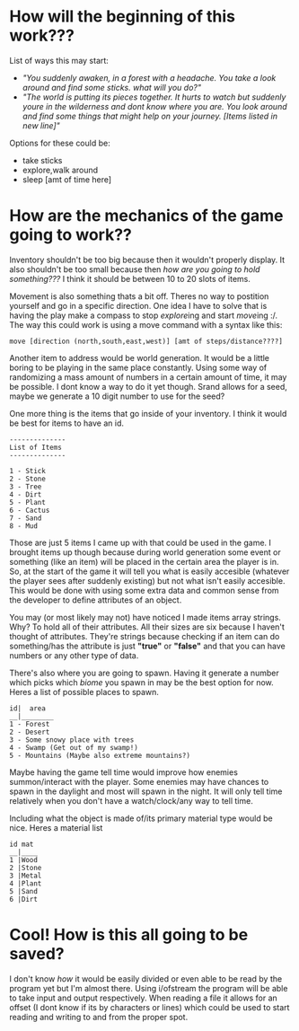 # How will the beginning of this work???
List of ways this may start:

* *"You suddenly awaken, in a forest with a headache. You take a look around and find some sticks. what will you do?"*
* *"The world is putting its pieces together. It hurts to watch but suddenly youre in the wilderness and dont know where you are. You look around and find some things that might help on your journey. [Items listed in new line]"*

Options for these could be:

* take sticks
* explore,walk around
* sleep [amt of time here]


# How are the mechanics of the game going to work??
Inventory shouldn't be too big because then it wouldn't properly display. It also shouldn't be too small because then *how are you going to hold something???* I think it should be between 10 to 20 slots of items.

Movement is also something thats a bit off. Theres no way to postition yourself and go in a specific direction. One idea I have to solve that is having the play make a compass to stop *explore*ing and start *move*ing :/. The way this could work is using a move command with a syntax like this:

```
move [direction (north,south,east,west)] [amt of steps/distance????]
```

Another item to address would be world generation. It would be a little boring to be playing in the same place constantly. Using some way of randomizing a mass amount of numbers in a certain amount of time, it may be possible. I dont know a way to do it yet though. Srand allows for a seed, maybe we generate a 10 digit number to use for the seed?

One more thing is the items that go inside of your inventory. I think it would be best for items to have an id.

```
--------------
List of Items
--------------

1 - Stick
2 - Stone
3 - Tree
4 - Dirt
5 - Plant
6 - Cactus
7 - Sand
8 - Mud
```

Those are just 5 items I came up with that could be used in the game. I brought items up though because during world generation some event or something (like an item) will be placed in the certain area the player is in. So, at the start of the game it will tell you what is easily accesible (whatever the player sees after suddenly existing) but not what isn't easily accesible. This would be done with using some extra data and common sense from the developer to define attributes of an object.

You may (or most likely may not) have noticed I made items array strings. Why? To hold all of their attributes. All their sizes are six because I haven't thought of attributes. They're strings because checking if an item can do something/has the attribute is just **"true"** or **"false"** and that you can have numbers or any other type of data.

There's also where you are going to spawn. Having it generate a number which picks which *biome* you spawn in may be the best option for now. Heres a list of possible places to spawn.

```
id|  area
__|________
1 - Forest
2 - Desert
3 - Some snowy place with trees
4 - Swamp (Get out of my swamp!)
5 - Mountains (Maybe also extreme mountains?)
```

Maybe having the game tell time would improve how enemies summon/interact with the player. Some enemies may have chances to spawn in the daylight and most will spawn in the night. It will only tell time relatively when you don't have a watch/clock/any way to tell time. 

Including what the object is made of/its primary material type would be nice. Heres a material list

```
id mat
__|____
1 |Wood
2 |Stone
3 |Metal
4 |Plant
5 |Sand
6 |Dirt
```

# Cool! How is this all going to be saved?

I don't know *how* it would be easily divided or even able to be read by the program yet but I'm almost there. Using i/ofstream the program will be able to take input and output respectively. When reading a file it allows for an offset (I dont know if its by characters or lines) which could be used to start reading and writing to and from the proper spot.
